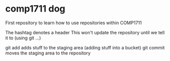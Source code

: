# comp1711 dog
First repository to learn how to use repositories within COMP1711

The hashtag denotes a header
This won't update the repository until we tell it to (using git ...)

git add adds stuff to the staging area (adding stuff into a bucket)
git commit moves the staging area to the repository
